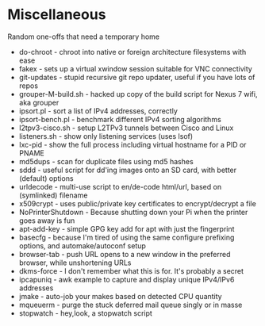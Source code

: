 # Miscellaneous
Random one-offs that need a temporary home

  * do-chroot - chroot into native or foreign architecture filesystems with ease  
  * fakex - sets up a virtual xwindow session suitable for VNC connectivity  
  * git-updates - stupid recursive git repo updater, useful if you have lots of repos  
  * grouper-M-build.sh - hacked up copy of the build script for Nexus 7 wifi, aka grouper  
  * ipsort.pl - sort a list of IPv4 addresses, correctly  
  * ipsort-bench.pl - benchmark different IPv4 sorting algorithms  
  * l2tpv3-cisco.sh - setup L2TPv3 tunnels between Cisco and Linux  
  * listeners.sh - show only listening services (uses lsof)  
  * lxc-pid - show the full process including virtual hostname for a PID or PNAME  
  * md5dups - scan for duplicate files using md5 hashes  
  * sddd - useful script for dd'ing images onto an SD card, with better (default) options  
  * urldecode - multi-use script to en/de-code html/url, based on (symlinked) filename  
  * x509crypt - uses public/private key certificates to encrypt/decrypt a file  
  * NoPrinterShutdown	- Because shutting down your Pi when the printer goes away is fun
  * apt-add-key	- simple GPG key add for apt with just the fingerprint
  * basecfg	- because I'm tired of using the same configure prefixing options, and automake/autoconf setup
  * browser-tab	- push URL opens to a new window in the preferred browser, while unshortening URLs
  * dkms-force	- I don't remember what this is for.  It's probably a secret
  * ipcapuniq -	awk example to capture and display unique IPv4/IPv6 addresses
  * jmake	- auto-job your makes based on detected CPU quantity
  * mqueuerm	- purge the stuck deferred mail queue singly or in masse
  * stopwatch	- hey,look, a stopwatch script
